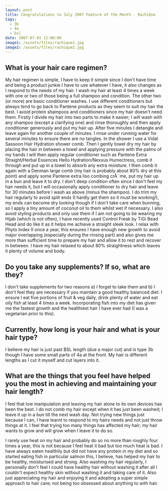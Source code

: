 ```yaml
---
layout: post
title: Congratulations to July 2007 Feature of the Month - RachiQue
tags:
  - 3b
  - 4a
  - bsl
date: 2007-07-01 12:00:00
image1: /assets/files/rachique1.jpg
image2: /assets/files/rachique2.jpg
---
```

## What is your hair care regimen?

My hair regimen is simple, I have to keep it simple since I don't have time and being a product junkie I have to use whatever I have, it also changes as I respond to the needs of my hair. I wash my hair at least 4 times a week with one or two of those being a full shampoo and condition. The other two (or more) are basic conditioner washes. I use different conditioners but always tend to go back to Pantene products as they seem to suit my hair the best. I avoid protein shampoos and conditioners since my hair doesn't need them. Firstly I divide my hair into two parts to make it easier; I will wash with any shampoo (except a clarifying one) and rinse thoroughly and then apply conditioner generously and put my hair up. After five minutes I detangle and leave again for another couple of minutes. I rinse under running water for several minutes to ensure there are no tangles. In the shower I use a Vidal Sassoon Hair Hydration shower comb. Then I gently towel dry my hair by placing the hair in between a towel and applying pressure with the palms of my hands I will then apply regular conditioner such as Pantene Extra Straight/Herbal Essences Hello Hydration/Nexxus Humectress, comb it through and put up in a towel to absorb any extra moisture. I then comb it again with a Denman large comb (my hair is probably about 80% dry at this point) and apply some Pantene extra liso combing crÃ¨me, put my hair up in a bun and leave it to dry. I don't deep condition often since I don't feel my hair needs it, but I will occasionally apply conditioner to dry hair and leave for 30 minutes before I wash as above (minus the shampoo). I do trim my hair regularly to avoid split ends (I hardly get them so it must be working!), my ends can become dry looking though if I don't take care when bunning, so I apply a tiny amount of coconut oil to them whilst wet if necessary. I also avoid styling products and only use them if I am not going to be wearing my Hijab (which is not often), I have recently used Control Freak by TiGi Bead Head and do like it as it helps me achieve a straight sleek look. I relax with Phyto Index II once a year, this ensures I have enough new growth to avoid major overlapping (especially during the rinsing part) and also gives me more than sufficient time to prepare my hair and allow it to rest and recover in between. I have my hair relaxed to about 80% straightness which leaves it plenty of volume and body.

## Do you take any supplements? If so, what are they?

I don't take supplements for two reasons a) I forget to take them and b) I don't feel they are necessary if you maintain a good healthy balanced diet. I ensure I eat five portions of fruit & veg daily, drink plenty of water and eat oily fish at least 4 times a week. Incorporating fish into my diet has given me the fastest growth and the healthiest hair I have ever had (I was a vegetarian prior to this).

## Currently, how long is your hair and what is your hair type?

I believe my hair is just past BSL length (due a major cut) and is type 3b though I have some small parts of 4a at the front. My hair is different lengths as I cut it myself and cut layers into it.

## What are the things that you feel have helped you the most in achieving and maintaining your hair length?

I feel that low manipulation and leaving my hair alone to its own devices has been the best. I do not comb my hair except when it has just been washed; I leave it up in a bun till the next wash day. Not trying new things just because I can, I have learnt to respond to my hairs needs and not just throw things at it. I feel that trying too many things has affected my hair; my hair wants to grow and will grow when I leave it to do so.

I rarely use heat on my hair and probably do so no more than roughly four times a year, this is not because I feel heat it bad but too much heat is bad. I have always eaten healthily but did not have any protein in my diet and so started eating fish in particular salmon this, I believe, has helped my hair to be healthy, moisturised and strong. Also washing my hair regularly, I personally don't feel I could have healthy hair without washing it after all I couldn't expect healthy skin without washing it and taking care of it. Also just appreciating my hair and enjoying it and adopting a super simple approach to hair care; not being too obsessed about anything to with hair.
